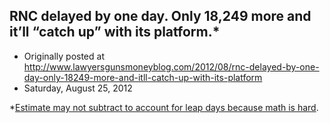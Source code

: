 ## RNC delayed by one day. Only 18,249 more and it’ll “catch up” with its platform.*

 * Originally posted at http://www.lawyersgunsmoneyblog.com/2012/08/rnc-delayed-by-one-day-only-18249-more-and-itll-catch-up-with-its-platform
 * Saturday, August 25, 2012

\*[Estimate may not subtract to account for leap days because math is hard](http://firstread.nbcnews.com/\_news/2012/08/25/13480404-hurricane-impending-republicans-cancel-first-day-of-convention?lite).